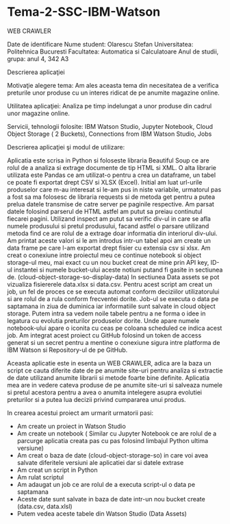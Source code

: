 # Tema-2-SSC-IBM-Watson




WEB CRAWLER



  Date de identificare
Nume student: Olarescu Stefan
Universitatea: Politehnica Bucuresti
Facultatea: Automatica si Calculatoare
Anul de studii, grupa: anul 4, 342 A3 


 Descrierea aplicaţiei

Motivaţie alegere tema: 
 Am ales aceasta tema din necesitatea de a verifica preturile unor produse cu un interes ridicat de pe anumite magazine online.

Utilitatea aplicaţiei: 
 Analiza pe timp indelungat a unor produse din cadrul unor magazine online.

Servicii, tehnologii folosite: 
 IBM Watson Studio, Jupyter Notebook, Cloud Object Storage ( 2 Buckets), Connections from IBM Watson Studio, Jobs


Descrierea aplicaţiei şi modul de utilizare:

    
  Aplicatia este scrisa in Python si foloseste libraria Beautiful Soup ce are rolul de a analiza si extrage documente de tip HTML si XML. O alta librarie utilizata este Pandas ce am utilizat-o pentru a crea un dataframe, un tabel ce poate fi exportat drept CSV si XLSX (Excel).
  Initial am luat url-urile produselor care m-au interesat si le-am pus in niste variabile, urmatorul pas a fost sa ma folosesc de libraria requests si de metoda get pentru a putea prelua datele transmise de catre server pe paginile respective. Am parsat datele folosind parserul de HTML astfel am putut sa preiau continutul fiecarei pagini. Utilizand inspect am putut sa verific div-ul in care se afla numele produsului si pretul produsului, facand astfel o parsare utilizand metoda find ce are rolul de a extrage doar informatia din interiorul div-ului. Am printat aceste valori si le am introdus intr-un tabel apoi am create un data frame pe care l-am exportat drept fisier cu extensia csv si xlsx. 
   Am creat o conexiune intre proiectul meu ce continue notebook si object storage-ul meu, mai exact cu un nou bucket creat de mine prin API key, ID-ul instantei si numele bucket-ului aceste notiuni putand fi gasite in sectiunea de.
(cloud-object-storage-so-display-data)
   In sectiunea Data assets se pot vizualiza fisiererele data.xlsx si data.csv.
 Pentru acest script am creat un job, un fel de proces ce se executa automat conform deciziilor utilizatorului si are rolul de a rula conform frecventei dorite. Job-ul se executa o data pe saptamana in ziua de duminica iar informatiile sunt salvate in cloud object storage.  Putem intra sa vedem noile tabele pentru a ne forma o idee in legatura cu evolutia preturilor produselor dorite. Unde apare numele notebook-ului apare o iconita cu ceas pe coloana scheduled ce indica acest job.
  Am integrat acest proiect cu GitHub folosind un token de access generat si un secret pentru a mentine o conexiune sigura intre platforma de IBM Watson si  Repository-ul de pe GitHub.

  Aceasta aplicatie este in esenta un WEB CRAWLER, adica are la baza un script ce cauta diferite date de pe anumite site-uri pentru analiza si extractie de date utilizand anumite librarii si metode 
foarte bine definite. Aplicatia mea are in vedere cateva produse de pe anumite site-uri si salveaza numele si pretul acestora pentru a avea o anumita intelegere asupra evolutiei preturilor si a putea lua decizii privind cumpararea unui produs. 

In crearea acestui proiect am urmarit urmatorii pasi:
-	Am create un proiect in Watson Studio
-	Am create un notebook ( Similar cu Jupyter Notebook ce are rolul de a parcurge aplicatia creata pas cu pas folosind limbajul Python ultima versiune)
-	Am creat o baza de date (cloud-object-storage-so) in care voi avea salvate diferitele versiuni ale aplicatiei dar si datele extrase
-	Am creat un script in Python
-	Am rulat scriptul
-	Am adaugat un job ce are rolul de a executa script-ul o data pe saptamana
-	Aceste date sunt salvate in baza de date intr-un nou bucket create (data.csv, data.xlsl)
-	Putem vedea aceste tabele din Watson Studio (Data Assets)
